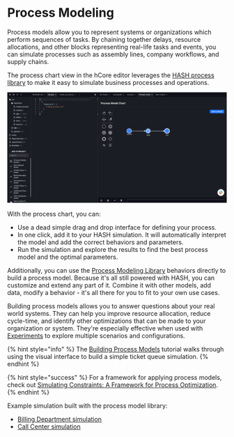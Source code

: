 # Process Modeling

Process models allow you to represent systems or organizations which perform sequences of tasks. By chaining together delays, resource allocations, and other blocks representing real-life tasks and events, you can simulate processes such as assembly lines, company workflows, and supply chains.

The process chart view in the hCore editor leverages the [HASH process library](https://hash.ai/@hash/process) to make it easy to simulate business processes and operations.

![](../../.gitbook/assets/image%20%2850%29.png)

With the process chart, you can:

* Use a dead simple drag and drop interface for defining your process.
* In one click, add it to your HASH simulation. It will automatically interpret the model and add the correct behaviors and parameters.
* Run the simulation and explore the results to find the best process model and the optimal parameters.

Additionally, you can use the [Process Modeling Library](https://hash.ai/@hash/process) behaviors directly to build a process model. Because it's all still powered with HASH, you can customize and extend any part of it. Combine it with other models, add data, modify a behavior - it's all there for you to fit to your own use cases.

Building process models allows you to answer questions about your real world systems. They can help you improve resource allocation, reduce cycle-time, and identify other optimizations that can be made to your organization or system. They're especially effective when used with [Experiments](../../creating-simulations/experiments/) to explore multiple scenarios and configurations.

{% hint style="info" %}
The [Building Process Models](../../tutorials/building-process-models.md) tutorial walks through using the visual interface to build a simple ticket queue simulation.
{% endhint %}

{% hint style="success" %}
For a framework for applying process models, check out [Simulating Constraints: A Framework for Process Optimization](https://hash.ai/blog/process-optimization-simulation-framework).
{% endhint %}

Example simulation built with the process model library:

* [Billing Department simulation](https://core.hash.ai/@hash/billing-department-process/stable)
* [Call Center simulation](https://core.hash.ai/@hash/interconnected-call-center-single-agent/stable)

